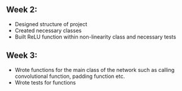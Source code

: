 ## Week 2:
- Designed structure of project
- Created necessary classes
- Built ReLU function within non-linearity class and necessary tests

## Week 3:
- Wrote functions for the main class of the network such as calling convolutional function, padding function etc.
- Wrote tests for functions
